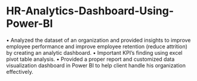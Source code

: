 # HR-Analytics-Dashboard-Using-Power-BI

• Analyzed the dataset of an organization and provided insights to improve employee performance and improve employee retention (reduce attrition) by creating an 
  analytic dashboard.
• Important KPI’s finding using excel pivot table analysis.
• Provided a proper report and customized data visualization dashboard in Power BI to help client handle his organization effectively.
